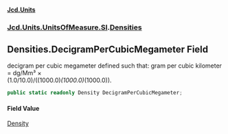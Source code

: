 #### [Jcd.Units](index.md 'index')
### [Jcd.Units.UnitsOfMeasure.SI](Jcd.Units.UnitsOfMeasure.SI.md 'Jcd.Units.UnitsOfMeasure.SI').[Densities](Densities.md 'Jcd.Units.UnitsOfMeasure.SI.Densities')

## Densities.DecigramPerCubicMegameter Field

decigram per cubic megameter defined such that: gram per cubic kilometer = dg/Mm³ ×  
(1.0/10.0)/((1000.0)*(1000.0)*(1000.0)).

```csharp
public static readonly Density DecigramPerCubicMegameter;
```

#### Field Value
[Density](Density.md 'Jcd.Units.UnitTypes.Density')